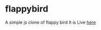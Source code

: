 # flappybird
A simple js clone of flappy bird
It is Live [here](https://danishnawab55.github.io/flappybird/)
